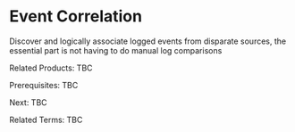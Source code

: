 # Event Correlation
Discover and logically associate logged events from disparate sources, the essential part is not having to do manual log comparisons

Related Products: TBC

Prerequisites:  TBC

Next: TBC

Related Terms: TBC
